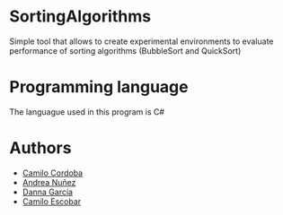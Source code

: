 # SortingAlgorithms
Simple tool that allows to create experimental environments to evaluate performance of sorting algorithms (BubbleSort and QuickSort)

# Programming language

The languague used in this program is C#


# Authors 

- [Camilo Cordoba](https://github.com/kamneklogs)
- [Andrea Nuñez](https://github.com/andreanr19)
- [Danna García](https://github.com/Dannasofiagarcia)
- [Camilo Escobar](https://github.com/chumbi27escobar3)
